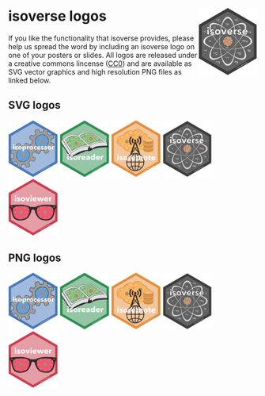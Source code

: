 
# isoverse logos<img src="SVG/isoverse.svg" width="120" align="right" />

If you like the functionality that isoverse provides, please help us
spread the word by including an isoverse logo on one of your posters or
slides. All logos are released under a creative commons lincense
([CC0](LICENSE.md)) and are available as SVG vector graphics and high
resolution PNG files as linked
below.

## SVG logos

<a href="SVG/isoprocessor.svg"><img src="SVG/isoprocessor.svg" width="100"></a>
<a href="SVG/isoreader.svg"><img src="SVG/isoreader.svg" width="100"></a>
<a href="SVG/isoremote.svg"><img src="SVG/isoremote.svg" width="100"></a>
<a href="SVG/isoverse.svg"><img src="SVG/isoverse.svg" width="100"></a>
<a href="SVG/isoviewer.svg"><img src="SVG/isoviewer.svg" width="100"></a>

## PNG logos

<a href="PNG/isoprocessor.png"><img src="PNG/isoprocessor.png" width="100"></a>
<a href="PNG/isoreader.png"><img src="PNG/isoreader.png" width="100"></a>
<a href="PNG/isoremote.png"><img src="PNG/isoremote.png" width="100"></a>
<a href="PNG/isoverse.png"><img src="PNG/isoverse.png" width="100"></a>
<a href="PNG/isoviewer.png"><img src="PNG/isoviewer.png" width="100"></a>
